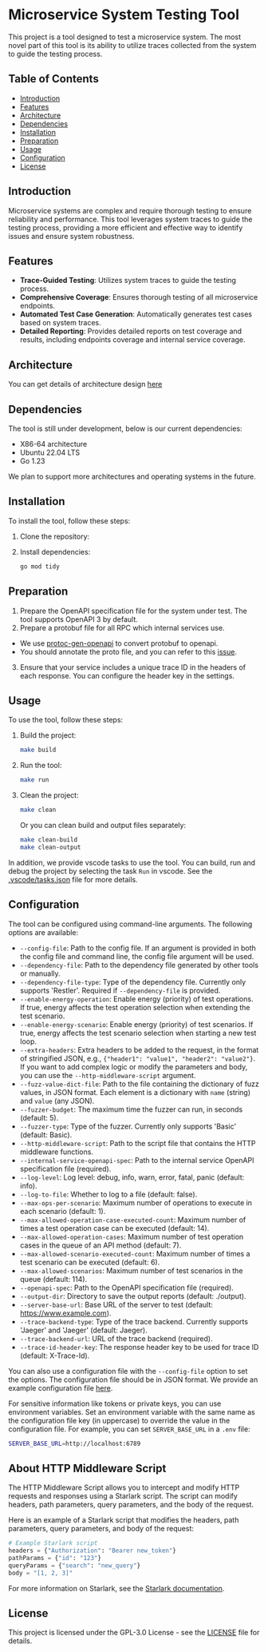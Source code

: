 # Microservice System Testing Tool

This project is a tool designed to test a microservice system. The most novel part of this tool is its ability to utilize traces collected from the system to guide the testing process.

## Table of Contents

- [Introduction](#introduction)
- [Features](#features)
- [Architecture](#architecture)
- [Dependencies](#dependencies)
- [Installation](#installation)
- [Preparation](#preparation)
- [Usage](#usage)
- [Configuration](#configuration)
- [License](#license)

## Introduction

Microservice systems are complex and require thorough testing to ensure reliability and performance. This tool leverages system traces to guide the testing process, providing a more efficient and effective way to identify issues and ensure system robustness.

## Features

- **Trace-Guided Testing**: Utilizes system traces to guide the testing process.
- **Comprehensive Coverage**: Ensures thorough testing of all microservice endpoints.
- **Automated Test Case Generation**: Automatically generates test cases based on system traces.
- **Detailed Reporting**: Provides detailed reports on test coverage and results, including endpoints coverage and internal service coverage.

## Architecture

You can get details of architecture design [here](docs/design.md)

## Dependencies

The tool is still under development, below is our current dependencies:
- X86-64 architecture
- Ubuntu 22.04 LTS
- Go 1.23

We plan to support more architectures and operating systems in the future.


## Installation

To install the tool, follow these steps:

1. Clone the repository:

2. Install dependencies:
    ```sh
    go mod tidy
    ```

## Preparation

1. Prepare the OpenAPI specification file for the system under test. The tool supports OpenAPI 3 by default.
2. Prepare a protobuf file for all RPC which internal services use.
  - We use [protoc-gen-openapi](https://github.com/google/gnostic/tree/main/cmd/protoc-gen-openapi) to convert protobuf to openapi.
  - You should annotate the proto file, and you can refer to this [issue](https://github.com/google/gnostic/issues/412).
3. Ensure that your service includes a unique trace ID in the headers of each response. You can configure the header key in the settings.

## Usage

To use the tool, follow these steps:

1. Build the project:
    ```sh
    make build
    ```

2. Run the tool:
    ```sh
    make run
    ```

3. Clean the project:
    ```sh
    make clean
    ```
    Or you can clean build and output files separately:
    ```sh
    make clean-build
    make clean-output
    ```

In addition, we provide vscode tasks to use the tool. You can build, run and debug the project by selecting the task `Run` in vscode. See the [.vscode/tasks.json](.vscode/tasks.json) file for more details.

## Configuration

The tool can be configured using command-line arguments. The following options are available:

- `--config-file`: Path to the config file. If an argument is provided in both the config file and command line, the config file argument will be used.
- `--dependency-file`: Path to the dependency file generated by other tools or manually.
- `--dependency-file-type`: Type of the dependency file. Currently only supports 'Restler'. Required if `--dependency-file` is provided.
- `--enable-energy-operation`: Enable energy (priority) of test operations. If true, energy affects the test operation selection when extending the test scenario.
- `--enable-energy-scenario`: Enable energy (priority) of test scenarios. If true, energy affects the test scenario selection when starting a new test loop.
- `--extra-headers`: Extra headers to be added to the request, in the format of stringified JSON, e.g., `{"header1": "value1", "header2": "value2"}`. If you want to add complex logic or modify the parameters and body, you can use the `--http-middleware-script` argument.
- `--fuzz-value-dict-file`: Path to the file containing the dictionary of fuzz values, in JSON format. Each element is a dictionary with `name` (string) and `value` (any JSON).
- `--fuzzer-budget`: The maximum time the fuzzer can run, in seconds (default: 5).
- `--fuzzer-type`: Type of the fuzzer. Currently only supports 'Basic' (default: Basic).
- `--http-middleware-script`: Path to the script file that contains the HTTP middleware functions.
- `--internal-service-openapi-spec`: Path to the internal service OpenAPI specification file (required).
- `--log-level`: Log level: debug, info, warn, error, fatal, panic (default: info).
- `--log-to-file`: Whether to log to a file (default: false).
- `--max-ops-per-scenario`: Maximum number of operations to execute in each scenario (default: 1).
- `--max-allowed-operation-case-executed-count`: Maximum number of times a test operation case can be executed (default: 14).
- `--max-allowed-operation-cases`: Maximum number of test operation cases in the queue of an API method (default: 7).
- `--max-allowed-scenario-executed-count`: Maximum number of times a test scenario can be executed (default: 6).
- `--max-allowed-scenarios`: Maximum number of test scenarios in the queue (default: 114).
- `--openapi-spec`: Path to the OpenAPI specification file (required).
- `--output-dir`: Directory to save the output reports (default: ./output).
- `--server-base-url`: Base URL of the server to test (default: https://www.example.com).
- `--trace-backend-type`: Type of the trace backend. Currently supports 'Jaeger' and 'Jaeger' (default: Jaeger).
- `--trace-backend-url`: URL of the trace backend (required).
- `--trace-id-header-key`: The response header key to be used for trace ID (default: X-Trace-Id).

You can also use a configuration file with the `--config-file` option to set the options. The configuration file should be in JSON format. We provide an example configuration file [here](configs/config.json).

For sensitive information like tokens or private keys, you can use environment variables. Set an environment variable with the same name as the configuration file key (in uppercase) to override the value in the configuration file. For example, you can set `SERVER_BASE_URL` in a `.env` file:
```sh
SERVER_BASE_URL=http://localhost:6789
```

## About HTTP Middleware Script

The HTTP Middleware Script allows you to intercept and modify HTTP requests and responses using a Starlark script. The script can modify headers, path parameters, query parameters, and the body of the request.

Here is an example of a Starlark script that modifies the headers, path parameters, query parameters, and body of the request:
```python
# Example Starlark script
headers = {"Authorization": "Bearer new_token"}
pathParams = {"id": "123"}
queryParams = {"search": "new_query"}
body = "[1, 2, 3]"
```

For more information on Starlark, see the [Starlark documentation](https://github.com/google/starlark-go/blob/master/doc/spec.md).

## License

This project is licensed under the GPL-3.0 License - see the [LICENSE](LICENSE) file for details.
